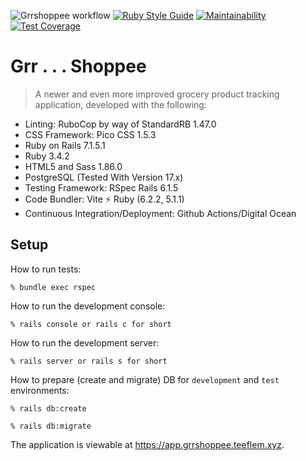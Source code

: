![Grrshoppee workflow](https://github.com/tflem/grrshoppee/actions/workflows/grrshoppee.yml/badge.svg)
[![Ruby Style Guide](https://img.shields.io/badge/code_style-standard-brightgreen.svg)](https://github.com/testdouble/standard)
[![Maintainability](https://api.codeclimate.com/v1/badges/38f303e1c141ae7c797a/maintainability)](https://codeclimate.com/github/tflem/grrshoppee/maintainability)
[![Test Coverage](https://api.codeclimate.com/v1/badges/38f303e1c141ae7c797a/test_coverage)](https://codeclimate.com/github/tflem/grrshoppee/test_coverage)

# Grr . . . Shoppee

> A newer and even more improved grocery product tracking application, developed with the following: 

- Linting: RuboCop by way of StandardRB 1.47.0
- CSS Framework: Pico CSS 1.5.3
- Ruby on Rails 7.1.5.1
- Ruby 3.4.2
- HTML5 and Sass 1.86.0
- PostgreSQL (Tested With Version 17.x)
- Testing Framework: RSpec Rails 6.1.5
- Code Bundler: Vite ⚡️ Ruby (6.2.2, 5.1.1)
- Continuous Integration/Deployment: Github Actions/Digital Ocean

## Setup

How to run tests:

```
% bundle exec rspec
```

How to run the development console:

```
% rails console or rails c for short
```

How to run the development server:

```
% rails server or rails s for short
```

How to prepare (create and migrate) DB for `development` and `test` environments:

```
% rails db:create

% rails db:migrate
```

The application is viewable at https://app.grrshoppee.teeflem.xyz.
